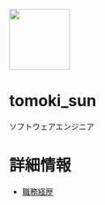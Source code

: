 <img src='https://d20r2glx6euv0l.cloudfront.net/avatar/aef35983da.jpg' width='110'>

# tomoki_sun

ソフトウェアエンジニア

# 詳細情報

- [職務経歴](./career/index.md)
